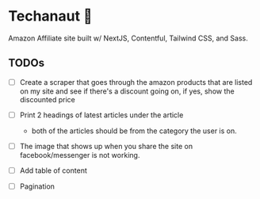 # Techanaut 🚀

Amazon Affiliate site built w/ NextJS, Contentful, Tailwind CSS, and Sass.

## TODOs

- [ ] Create a scraper that goes through the amazon products that are listed on my site and see if there's a discount going on, if yes, show the discounted price

- [ ] Print 2 headings of latest articles under the article

  - both of the articles should be from the category the user is on.

- [ ] The image that shows up when you share the site on facebook/messenger is not working.

- [ ] Add table of content

- [ ] Pagination
